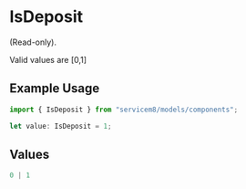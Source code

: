 # IsDeposit

(Read-only). 

Valid values are [0,1]

## Example Usage

```typescript
import { IsDeposit } from "servicem8/models/components";

let value: IsDeposit = 1;
```

## Values

```typescript
0 | 1
```